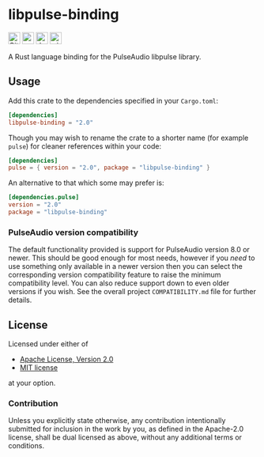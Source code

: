 libpulse-binding
================

[<img alt="GitHub Workflow Status" src="https://img.shields.io/github/actions/workflow/status/jnqnfe/pulse-binding-rust/test.yml?branch=master&style=for-the-badge" height="24">](https://github.com/jnqnfe/pulse-binding-rust/actions)
[<img alt="crates.io" src="https://img.shields.io/crates/v/libpulse-binding?style=for-the-badge" height="24">](https://crates.io/crates/libpulse-binding)
[<img alt="docs.rs" src="https://img.shields.io/crates/v/libpulse-binding?color=5479ab&label=docs.rs&style=for-the-badge" height="24">](https://docs.rs/libpulse-binding)
[<img alt="min-rust-version" src="https://img.shields.io/static/v1?label=RUST&message=1.56%2B&color=informational&style=for-the-badge" height="24">](https://rust-lang.github.io/rfcs/2495-min-rust-version.html)

A Rust language binding for the PulseAudio libpulse library.

## Usage

Add this crate to the dependencies specified in your `Cargo.toml`:

```toml
[dependencies]
libpulse-binding = "2.0"
```

Though you may wish to rename the crate to a shorter name (for example `pulse`) for cleaner
references within your code:

```toml
[dependencies]
pulse = { version = "2.0", package = "libpulse-binding" }
```

An alternative to that which some may prefer is:

```toml
[dependencies.pulse]
version = "2.0"
package = "libpulse-binding"
```

### PulseAudio version compatibility

The default functionality provided is support for PulseAudio version 8.0 or newer. This should be
good enough for most needs, however if you _need_ to use something only available in a newer
version then you can select the corresponding version compatibility feature to raise the minimum
compatibility level. You can also reduce support down to even older versions if you wish. See the
overall project `COMPATIBILITY.md` file for further details.

## License

Licensed under either of

 * [Apache License, Version 2.0](http://www.apache.org/licenses/LICENSE-2.0)
 * [MIT license](http://opensource.org/licenses/MIT)

at your option.

### Contribution

Unless you explicitly state otherwise, any contribution intentionally submitted for inclusion in the
work by you, as defined in the Apache-2.0 license, shall be dual licensed as above, without any
additional terms or conditions.
